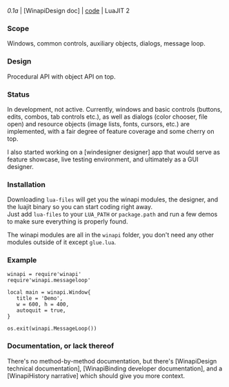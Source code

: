 *0.1a* | [WinapiDesign doc] | [code](http://code.google.com/p/lua-files/source/browse/#hg%2Fwinapi) | LuaJIT 2

### Scope
Windows, common controls, auxiliary objects, dialogs, message loop.

### Design
Procedural API with object API on top.

### Status
In development, not active. Currently, windows and basic controls (buttons, edits, combos, tab controls etc.), as well as dialogs (color chooser, file open) and resource objects (image lists, fonts, cursors, etc.) are implemented, with a fair degree of feature coverage and some cherry on top.

I also started working on a [windesigner designer] app that would serve as feature showcase, live testing environment, and ultimately as a GUI designer.

### Installation

Downloading `lua-files` will get you the winapi modules, the designer, and the luajit binary so you can start coding right away.<br>
Just add `lua-files` to your `LUA_PATH` or `package.path` and run a few demos to make sure everything is properly found.

The winapi modules are all in the `winapi` folder, you don't need any other modules outside of it except `glue.lua`.

### Example
~~~{.lua}
winapi = require'winapi'
require'winapi.messageloop'

local main = winapi.Window{
   title = 'Demo',
   w = 600, h = 400,
   autoquit = true,
}

os.exit(winapi.MessageLoop())
~~~

### Documentation, or lack thereof

There's no method-by-method documentation, but there's [WinapiDesign technical documentation], [WinapiBinding developer documentation], and a [WinapiHistory narrative] which should give you more context.
